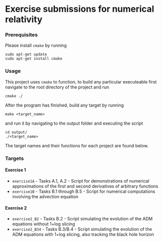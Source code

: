 # Exercise submissions for numerical relativity
### Prerequisites

Please install ```cmake``` by running

```
sudo apt-get update
sudo apt-get install cmake
```

### Usage
This project uses ```cmake``` to function, to build any particular executeable first navigate to the root directory of
the project and run

```
cmake ./
```

After the program has finished, build any target by running

```
make <target_name>
```

and run it by navigating to the output folder and executing the script

```
cd output/
./<target_name>
```

The target names and their functions for each project are found below.

### Targets
#### Exercise 1

* ```exercise1A``` - Tasks A.1, A.2 - Script for demonstrations of numerical approximations of the first and second derivatives of arbitrary functions
* ```exercise1B``` - Tasks B.1 through B.5 - Script for numerical computations involving the advection equation


#### Exercise 2

* ```exercise2_B2``` - Tasks B.2 - Script simulating the evolution of the ADM equations without 1+log slicing
* ```exercise2_B34``` - Tasks B.3/B.4 - Script simulating the evolution of the ADM equations with 1+log slicing, also tracking the black hole horizon